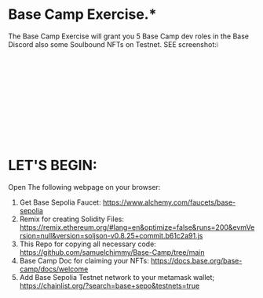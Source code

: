 # Base Camp Exercise.*
The Base Camp Exercise will grant you 5 Base Camp dev roles in the Base Discord also some Soulbound NFTs on Testnet. SEE screenshot:<img src="https://github.com/samuelchimmy/Base-Camp/assets/12859710/d42fccc4-d10e-45c7-8d58-8270fc02655f" width="5%"></img> 
# LET'S BEGIN:
Open The following webpage on your browser: 
1. Get Base Sepolia Faucet: https://www.alchemy.com/faucets/base-sepolia
2. Remix for creating Solidity Files: https://remix.ethereum.org/#lang=en&optimize=false&runs=200&evmVersion=null&version=soljson-v0.8.25+commit.b61c2a91.js 
3. This Repo for copying all necessary code: https://github.com/samuelchimmy/Base-Camp/tree/main
4. Base Camp Doc for claiming your NFTs: https://docs.base.org/base-camp/docs/welcome
5. Add Base Sepolia Testnet network to your metamask wallet; https://chainlist.org/?search=base+sepo&testnets=true

   
